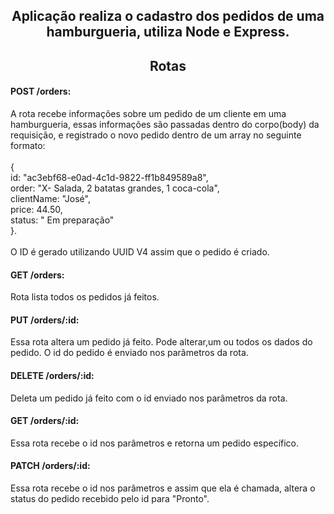 <h2 align="center">Aplicação realiza o cadastro dos pedidos de uma hamburgueria, utiliza Node e Express.</h2>

<h2 align="center">Rotas</h2>
<h4>POST /orders:</h4>A rota recebe informações sobre um pedido de um cliente em uma hamburgueria, essas informações são passadas dentro do corpo(body) da requisição, e 
registrado o novo pedido dentro de um array no seguinte formato: <br>
<br>
{ <br>id: "ac3ebf68-e0ad-4c1d-9822-ff1b849589a8", <br>order: "X- Salada, 2 batatas grandes, 1 coca-cola", <br>clientName: "José", <br>price: 44.50, <br>status: "
Em preparação" <br>}. <br>
<br>
O ID é gerado utilizando UUID V4 assim que o pedido é criado.

<h4>GET /orders:</h4> Rota lista todos os pedidos já feitos.

<h4>PUT /orders/:id:</h4> Essa rota altera um pedido já feito. Pode alterar,um ou todos os dados do pedido. O id do pedido é enviado nos parâmetros da rota.

<h4>DELETE /orders/:id:</h4> Deleta um pedido já feito com o id enviado nos parâmetros da rota.

<h4>GET /orders/:id:</h4> Essa rota recebe o id nos parâmetros e retorna um pedido específico.

<h4>PATCH /orders/:id:</h4> Essa rota recebe o id nos parâmetros e assim que ela é chamada, altera o status do pedido recebido pelo id para "Pronto".
